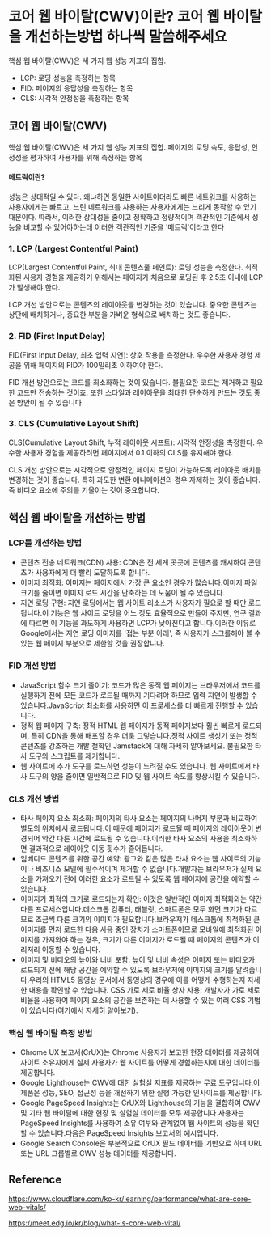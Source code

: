 # 코어 웹 바이탈(CWV)이란? 코어 웹 바이탈을 개선하는방법 하나씩 말씀해주세요
핵심 웹 바이탈(CWV)은 세 가지 웹 성능 지표의 집합.

- LCP: 로딩 성능을 측정하는 항목
- FID: 페이지의 응답성을 측정하는 항목
- CLS: 시각적 안정성을 측정하는 항목
## 코어 웹 바이탈(CWV)
핵심 웹 바이탈(CWV)은 세 가지 웹 성능 지표의 집합. 페이지의 로딩 속도, 응답성, 안정성을 평가하여 사용자를 위해 측정하는 항목

#### 메트릭이란?
성능은 상대적일 수 있다.
왜냐하면 동일한 사이트이더라도 빠른 네트워크를 사용하는 사용자에게는 빠르고, 느린 네트워크를 사용하는 사용자에게는 느리게 동작할 수 있기 때문이다.
따라서, 이러한 상대성을 줄이고 정확하고 정량적이며 객관적인 기준에서 성능을 비교할 수 있어야하는데 이러한 객관적인 기준을 '메트릭'이라고 한다

### 1. LCP (Largest Contentful Paint)
LCP(Largest Contentful Paint, 최대 콘텐츠풀 페인트): 로딩 성능을 측정한다. 최적화된 사용자 경험을 제공하기 위해서는 페이지가 처음으로 로딩된 후 2.5초 이내에 LCP 가 발생해야 한다.

LCP 개선 방안으로는 콘텐츠의 레이아웃을 변경하는 것이 있습니다. 중요한 콘텐츠는 상단에 배치하거나, 중요한 부분을 가벼운 형식으로 배치하는 것도 좋습니다.

### 2. FID (First Input Delay)
FID(First Input Delay, 최초 입력 지연): 상호 작용을 측정한다. 우수한 사용자 경험 제공을 위해 페이지의 FID가 100밀리초 이하여야 한다.

FID 개선 방안으로는 코드를 최소화하는 것이 있습니다. 불필요한 코드는 제거하고 필요한 코드만 전송하는 것이죠. 또한 스타일과 레이아웃을 최대한 단순하게 만드는 것도 좋은 방안이 될 수 있습니다

### 3. CLS (Cumulative Layout Shift)
CLS(Cumulative Layout Shift, 누적 레이아웃 시프트): 시각적 안정성을 측정한다. 우수한 사용자 경험을 제공하려면 페이지에서 0.1 이하의 CLS를 유지해야 한다.

CLS 개선 방안으로는 시각적으로 안정적인 페이지 로딩이 가능하도록 레이아웃 배치를 변경하는 것이 좋습니다. 특히 과도한 변환 애니메이션의 경우 자제하는 것이 좋습니다. 즉 비디오 요소에 주의를 기울이는 것이 중요합니다.

## 핵심 웹 바이탈을 개선하는 방법
### LCP를 개선하는 방법
- 콘텐츠 전송 네트워크(CDN) 사용: CDN은 전 세계 곳곳에 콘텐츠를 캐시하여 콘텐츠가 사용자에게 더 빨리 도달하도록 합니다.
- 이미지 최적화: 이미지는 페이지에서 가장 큰 요소인 경우가 많습니다.이미지 파일 크기를 줄이면 이미지 로드 시간을 단축하는 데 도움이 될 수 있습니다.
- 지연 로딩 구현: 지연 로딩에서는 웹 사이트 리소스가 사용자가 필요로 할 때만 로드됩니다.이 기능은 웹 사이트 로딩을 어느 정도 효율적으로 만들어 주지만, 연구 결과에 따르면 이 기능을 과도하게 사용하면 LCP가 낮아진다고 합니다.이러한 이유로 Google에서는 지연 로딩 이미지를 '접는 부분 아래', 즉 사용자가 스크롤해야 볼 수 있는 웹 페이지 부분으로 제한할 것을 권장합니다.
### FID 개선 방법
- JavaScript 함수 크기 줄이기: 코드가 많은 동적 웹 페이지는 브라우저에서 코드를 실행하기 전에 모든 코드가 로드될 때까지 기다려야 하므로 입력 지연이 발생할 수 있습니다.JavaScript 최소화를 사용하면 이 프로세스를 더 빠르게 진행할 수 있습니다.
- 정적 웹 페이지 구축: 정적 HTML 웹 페이지가 동적 페이지보다 훨씬 빠르게 로드되며, 특히 CDN을 통해 배포할 경우 더욱 그렇습니다.정적 사이트 생성기 또는 정적 콘텐츠를 강조하는 개발 철학인 Jamstack에 대해 자세히 알아보세요.
불필요한 타사 도구와 스크립트를 제거합니다.
- 웹 사이트에 추가 도구를 로드하면 성능이 느려질 수도 있습니다. 웹 사이트에서 타사 도구의 양을 줄이면 일반적으로 FID 및 웹 사이트 속도를 향상시킬 수 있습니다.
### CLS 개선 방법
- 타사 페이지 요소 최소화: 페이지의 타사 요소는 페이지의 나머지 부분과 비교하여 별도의 위치에서 로드됩니다.이 때문에 페이지가 로드될 때 페이지의 레이아웃이 변경되어 약간 다른 시간에 로드될 수 있습니다.이러한 타사 요소의 사용을 최소화하면 결과적으로 레이아웃 이동 횟수가 줄어듭니다.
- 임베디드 콘텐츠를 위한 공간 예약: 광고와 같은 많은 타사 요소는 웹 사이트의 기능이나 비즈니스 모델에 필수적이며 제거할 수 없습니다.개발자는 브라우저가 실제 요소를 가져오기 전에 이러한 요소가 로드될 수 있도록 웹 페이지에 공간을 예약할 수 있습니다.
- 이미지가 최적의 크기로 로드되는지 확인: 이것은 일반적인 이미지 최적화와는 약간 다른 프로세스입니다.데스크톱 컴퓨터, 태블릿, 스마트폰은 모두 화면 크기가 다르므로 조금씩 다른 크기의 이미지가 필요합니다.브라우저가 데스크톱에 최적화된 큰 이미지를 먼저 로드한 다음 사용 중인 장치가 스마트폰이므로 모바일에 최적화된 이미지를 가져와야 하는 경우, 크기가 다른 이미지가 로드될 때 페이지의 콘텐츠가 이리저리 이동할 수 있습니다.
- 이미지 및 비디오의 높이와 너비 포함: 높이 및 너비 속성은 이미지 또는 비디오가 로드되기 전에 해당 공간을 예약할 수 있도록 브라우저에 이미지의 크기를 알려줍니다.우리의 HTML5 동영상 문서에서 동영상의 경우에 이를 어떻게 수행하는지 자세한 내용을 확인할 수 있습니다.
CSS 가로 세로 비율 상자 사용: 개발자가 가로 세로 비율을 사용하여 페이지 요소의 공간을 보존하는 데 사용할 수 있는 여러 CSS 기법이 있습니다(여기에서 자세히 알아보기).

### 핵심 웹 바이탈 측정 방법

- Chrome UX 보고서(CrUX)는 Chrome 사용자가 보고한 현장 데이터를 제공하여 사이트 소유자에게 실제 사용자가 웹 사이트를 어떻게 경험하는지에 대한 데이터를 제공합니다.
- Google Lighthouse는 CWV에 대한 실험실 지표를 제공하는 무료 도구입니다.이 제품은 성능, SEO, 접근성 등을 개선하기 위한 실행 가능한 인사이트를 제공합니다.
- Google PageSpeed Insights는 CrUX와 Lighthouse의 기능을 결합하여 CWV 및 기타 웹 바이탈에 대한 현장 및 실험실 데이터를 모두 제공합니다.사용자는 PageSpeed Insights를 사용하여 소유 여부와 관계없이 웹 사이트의 성능을 확인할 수 있습니다.다음은 PageSpeed Insights 보고서의 예시입니다.
- Google Search Console은 부분적으로 CrUX 필드 데이터를 기반으로 하며 URL 또는 URL 그룹별로 CWV 성능 데이터를 제공합니다.

## Reference
https://www.cloudflare.com/ko-kr/learning/performance/what-are-core-web-vitals/

https://meet.edg.io/kr/blog/what-is-core-web-vital/